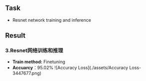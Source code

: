 ## Task
* Resnet network training and inference

## Result

### 3.Resnet网络训练和推理
* **Train method:** Finetuning
* **Accuarcy**：95.02%
![Accuracy Loss](./assets/Accuracy Loss-3447677.png)